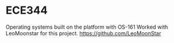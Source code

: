 # ECE344
Operating systems built on the platform with OS-161
Worked with LeoMoonstar for this project.
https://github.com/LeoMoonStar
